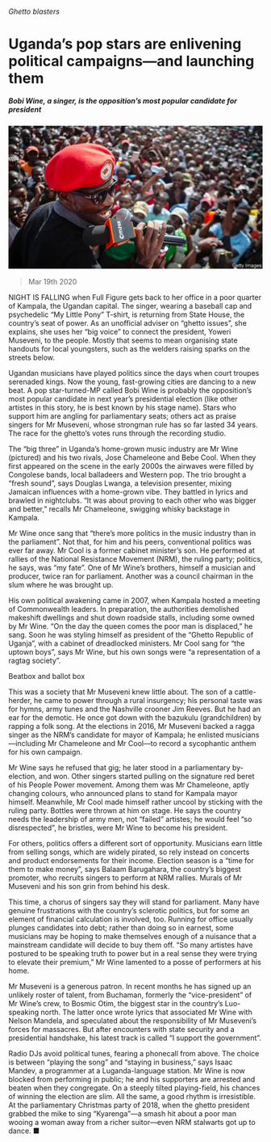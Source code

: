 ###### Ghetto blasters

# Uganda’s pop stars are enlivening political campaigns—and launching them 

##### Bobi Wine, a singer, is the opposition’s most popular candidate for president 

![image](images/20200321_BKP006_0.jpg) 

> Mar 19th 2020 

NIGHT IS FALLING when Full Figure gets back to her office in a poor quarter of Kampala, the Ugandan capital. The singer, wearing a baseball cap and psychedelic “My Little Pony” T-shirt, is returning from State House, the country’s seat of power. As an unofficial adviser on “ghetto issues”, she explains, she uses her “big voice” to connect the president, Yoweri Museveni, to the people. Mostly that seems to mean organising state handouts for local youngsters, such as the welders raising sparks on the streets below.

Ugandan musicians have played politics since the days when court troupes serenaded kings. Now the young, fast-growing cities are dancing to a new beat. A pop star-turned-MP called Bobi Wine is probably the opposition’s most popular candidate in next year’s presidential election (like other artistes in this story, he is best known by his stage name). Stars who support him are angling for parliamentary seats; others act as praise singers for Mr Museveni, whose strongman rule has so far lasted 34 years. The race for the ghetto’s votes runs through the recording studio.


The “big three” in Uganda’s home-grown music industry are Mr Wine (pictured) and his two rivals, Jose Chameleone and Bebe Cool. When they first appeared on the scene in the early 2000s the airwaves were filled by Congolese bands, local balladeers and Western pop. The trio brought a “fresh sound”, says Douglas Lwanga, a television presenter, mixing Jamaican influences with a home-grown vibe. They battled in lyrics and brawled in nightclubs. “It was about proving to each other who was bigger and better,” recalls Mr Chameleone, swigging whisky backstage in Kampala.

Mr Wine once sang that “there’s more politics in the music industry than in the parliament”. Not that, for him and his peers, conventional politics was ever far away. Mr Cool is a former cabinet minister’s son. He performed at rallies of the National Resistance Movement (NRM), the ruling party; politics, he says, was “my fate”. One of Mr Wine’s brothers, himself a musician and producer, twice ran for parliament. Another was a council chairman in the slum where he was brought up.

His own political awakening came in 2007, when Kampala hosted a meeting of Commonwealth leaders. In preparation, the authorities demolished makeshift dwellings and shut down roadside stalls, including some owned by Mr Wine. “On the day the queen comes the poor man is displaced,” he sang. Soon he was styling himself as president of the “Ghetto Republic of Uganja”, with a cabinet of dreadlocked ministers. Mr Cool sang for “the uptown boys”, says Mr Wine, but his own songs were “a representation of a ragtag society”.

Beatbox and ballot box

This was a society that Mr Museveni knew little about. The son of a cattle-herder, he came to power through a rural insurgency; his personal taste was for hymns, army tunes and the Nashville crooner Jim Reeves. But he had an ear for the demotic. He once got down with the bazukulu (grandchildren) by rapping a folk song. At the elections in 2016, Mr Museveni backed a ragga singer as the NRM’s candidate for mayor of Kampala; he enlisted musicians—including Mr Chameleone and Mr Cool—to record a sycophantic anthem for his own campaign.

Mr Wine says he refused that gig; he later stood in a parliamentary by-election, and won. Other singers started pulling on the signature red beret of his People Power movement. Among them was Mr Chameleone, aptly changing colours, who announced plans to stand for Kampala mayor himself. Meanwhile, Mr Cool made himself rather uncool by sticking with the ruling party. Bottles were thrown at him on stage. He says the country needs the leadership of army men, not “failed” artistes; he would feel “so disrespected”, he bristles, were Mr Wine to become his president.

For others, politics offers a different sort of opportunity. Musicians earn little from selling songs, which are widely pirated, so rely instead on concerts and product endorsements for their income. Election season is a “time for them to make money”, says Balaam Barugahara, the country’s biggest promoter, who recruits singers to perform at NRM rallies. Murals of Mr Museveni and his son grin from behind his desk.

This time, a chorus of singers say they will stand for parliament. Many have genuine frustrations with the country’s sclerotic politics, but for some an element of financial calculation is involved, too. Running for office usually plunges candidates into debt; rather than doing so in earnest, some musicians may be hoping to make themselves enough of a nuisance that a mainstream candidate will decide to buy them off. “So many artistes have postured to be speaking truth to power but in a real sense they were trying to elevate their premium,” Mr Wine lamented to a posse of performers at his home.

Mr Museveni is a generous patron. In recent months he has signed up an unlikely roster of talent, from Buchaman, formerly the “vice-president” of Mr Wine’s crew, to Bosmic Otim, the biggest star in the country’s Luo-speaking north. The latter once wrote lyrics that associated Mr Wine with Nelson Mandela, and speculated about the responsibility of Mr Museveni’s forces for massacres. But after encounters with state security and a presidential handshake, his latest track is called “I support the government”.

Radio DJs avoid political tunes, fearing a phonecall from above. The choice is between “playing the song” and “staying in business,” says Isaac Mandev, a programmer at a Luganda-language station. Mr Wine is now blocked from performing in public; he and his supporters are arrested and beaten when they congregate. On a steeply tilted playing-field, his chances of winning the election are slim. All the same, a good rhythm is irresistible. At the parliamentary Christmas party of 2018, when the ghetto president grabbed the mike to sing “Kyarenga”—a smash hit about a poor man wooing a woman away from a richer suitor—even NRM stalwarts got up to dance. ■

